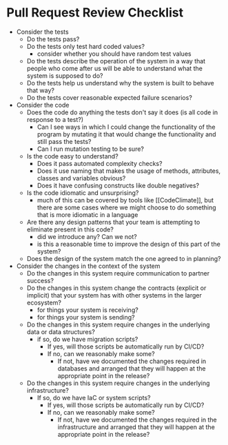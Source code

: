 # Pull Request Review Checklist

- Consider the tests
	- Do the tests pass?
	- Do the tests only test hard coded values?
		- consider whether you should have random test values
	- Do the tests describe the operation of the system in a way that people who come after us will be able to understand what the system is supposed to do?
	- Do the tests help us understand why the system is built to behave that way?
	- Do the tests cover reasonable expected failure scenarios?
- Consider the code
	- Does the code do anything the tests don't say it does (is all code in response to a test?)
		- Can I see ways in which I could change the functionality of the program by mutating it that would change the functionality and still pass the tests?
		- Can I run mutation testing to be sure?
	- Is the code easy to understand?
		- Does it pass automated complexity checks?
		- Does it use naming that makes the usage of methods, attributes, classes and variables obvious?
		- Does it have confusing constructs like double negatives?
	- Is the code idiomatic and unsurprising?
		- much of this can be covered by tools like [[CodeClimate]], but there are some cases where we might choose to do something that is more idiomatic in a language
	- Are there any design patterns that your team is attempting to eliminate present in this code?
		- did we introduce any? Can we not?
		- is this a reasonable time to improve the design of this part of the system?
	- Does the design of the system match the one agreed to in planning?
- Consider the changes in the context of the system
	- Do the changes in this system require communication to partner success?
	- Do the changes in this system change the contracts (explicit or implicit) that your system has with other systems in the larger ecosystem?
		- for things your system is receiving?
		- for things your system is sending?
	- Do the changes in this system require changes in the underlying data or data structures?
		- if so, do we have migration scripts?
			- If yes, will those scripts be automatically run by CI/CD?
			- If no, can we reasonably make some?
				- If not, have we documented the changes required in databases and arranged that they will happen at the appropriate point in the release?
	- Do the changes in this system require changes in the underlying infrastructure?
		- If so, do we have IaC or system scripts?
			- If yes, will those scripts be automatically run by CI/CD?
			- If no, can we reasonably make some?
				- If not, have we documented the changes required in the infrastructure and arranged that they will happen at the appropriate point in the release?
